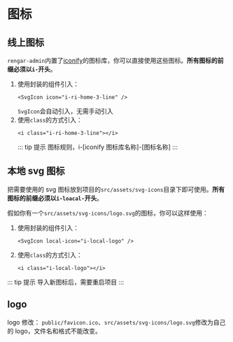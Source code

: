 # 图标

## 线上图标

`rengar-admin`内置了[iconify](https://icones.js.org/)的图标库，你可以直接使用这些图标。**所有图标的前缀必须以`i-`开头**。

1. 使用封装的组件引入：
   ```vue
   <SvgIcon icon="i-ri-home-3-line" />
   ```
   `SvgIcon`会自动引入，无需手动引入
1. 使用`class`的方式引入：
   ```vue
   <i class="i-ri-home-3-line"></i>
   ```
   ::: tip 提示
   图标规则，i-[iconify 图标库名称]-[图标名称]
   :::

## 本地 svg 图标

把需要使用的 svg 图标放到项目的`src/assets/svg-icons`目录下即可使用。**所有图标的前缀必须以`i-loacal-`开头**。

假如你有一个`src/assets/svg-icons/logo.svg`的图标，你可以这样使用：

1. 使用封装的组件引入：
   ```vue
   <SvgIcon local-icon="i-local-logo" />
   ```
2. 使用`class`的方式引入：
   ```vue
   <i class="i-local-logo"></i>
   ```

::: tip 提示
导入新图标后，需要重启项目
:::

## logo

logo 修改： `public/favicon.ico`、`src/assets/svg-icons/logo.svg`修改为自己的 logo，文件名和格式不能改变。
